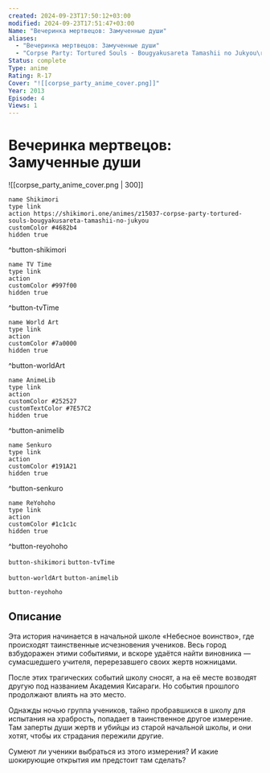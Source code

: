 ```yaml
---
created: 2024-09-23T17:50:12+03:00
modified: 2024-09-23T17:51:47+03:00
Name: "Вечеринка мертвецов: Замученные души"
aliases:
  - "Вечеринка мертвецов: Замученные души"
  - "Corpse Party: Tortured Souls - Bougyakusareta Tamashii no Jukyou\r"
Status: complete
Type: anime
Rating: R-17
Cover: "![[corpse_party_anime_cover.png]]"
Year: 2013
Episode: 4
Views: 1
---
```


# Вечеринка мертвецов: Замученные души

![[corpse_party_anime_cover.png | 300]]

```button
name Shikimori
type link
action https://shikimori.one/animes/z15037-corpse-party-tortured-souls-bougyakusareta-tamashii-no-jukyou
customColor #4682b4
hidden true
```
^button-shikimori

```button
name TV Time
type link
action 
customColor #997f00
hidden true
```
^button-tvTime

```button
name World Art
type link
action 
customColor #7a0000
hidden true
```
^button-worldArt

```button
name AnimeLib
type link
action 
customColor #252527
customTextColor #7E57C2
hidden true
```
^button-animelib

```button
name Senkuro
type link
action 
customColor #191A21
hidden true
```
^button-senkuro

```button
name ReYohoho
type link
action 
customColor #1c1c1c
hidden true
```
^button-reyohoho



`button-shikimori` `button-tvTime`

`button-worldArt` `button-animelib`

`button-reyohoho`

## Описание

Эта история начинается в начальной школе «Небесное воинство», где происходят таинственные исчезновения учеников. Весь город взбудоражен этими событиями, и вскоре удаётся найти виновника — сумасшедшего учителя, перерезавшего своих жертв ножницами.

После этих трагических событий школу сносят, а на её месте возводят другую под названием Академия Кисараги. Но события прошлого продолжают влиять на это место.

Однажды ночью группа учеников, тайно пробравшихся в школу для испытания на храбрость, попадает в таинственное другое измерение. Там заперты души жертв и убийцы из старой начальной школы, и они хотят, чтобы их страдания пережили другие.

Сумеют ли ученики выбраться из этого измерения? И какие шокирующие открытия им предстоит там сделать?
